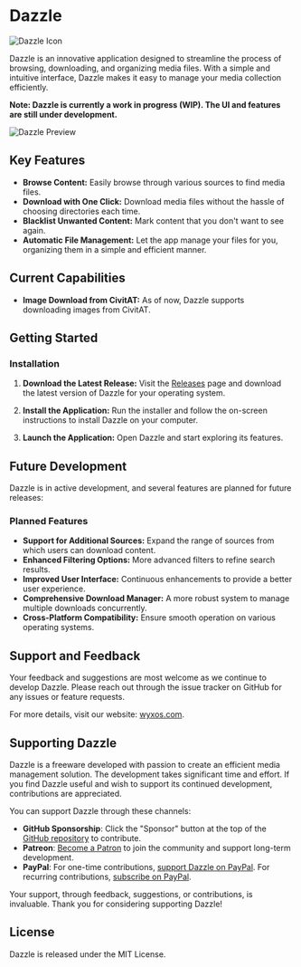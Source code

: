 # Dazzle

![Dazzle Icon](https://github.com/wyxos/dazzle-source/blob/d4b50ae513cc961897c59566fb8097604715ea8b/build/icon.ico)

Dazzle is an innovative application designed to streamline the process of browsing, downloading, and organizing media
files. With a simple and intuitive interface, Dazzle makes it easy to manage your media collection efficiently.

**Note: Dazzle is currently a work in progress (WIP). The UI and features are still under development.**

![Dazzle Preview](https://github.com/wyxos/dazzle-source/blob/d4b50ae513cc961897c59566fb8097604715ea8b/build/preview.png "Dazzle Preview")

## Key Features

- **Browse Content:** Easily browse through various sources to find media files.
- **Download with One Click:** Download media files without the hassle of choosing directories each time.
- **Blacklist Unwanted Content:** Mark content that you don't want to see again.
- **Automatic File Management:** Let the app manage your files for you, organizing them in a simple and efficient
  manner.

## Current Capabilities

- **Image Download from CivitAT:** As of now, Dazzle supports downloading images from CivitAT.

## Getting Started

### Installation

1. **Download the Latest Release:**
   Visit the [Releases](https://github.com/wyxos/dazzle/releases) page and download the latest version of Dazzle for
   your operating system.

2. **Install the Application:**
   Run the installer and follow the on-screen instructions to install Dazzle on your computer.

3. **Launch the Application:**
   Open Dazzle and start exploring its features.

## Future Development

Dazzle is in active development, and several features are planned for future releases:

### Planned Features

- **Support for Additional Sources:** Expand the range of sources from which users can download content.
- **Enhanced Filtering Options:** More advanced filters to refine search results.
- **Improved User Interface:** Continuous enhancements to provide a better user experience.
- **Comprehensive Download Manager:** A more robust system to manage multiple downloads concurrently.
- **Cross-Platform Compatibility:** Ensure smooth operation on various operating systems.

## Support and Feedback

Your feedback and suggestions are most welcome as we continue to develop Dazzle. Please reach out through the issue
tracker on GitHub for any issues or feature requests.

For more details, visit our website: [wyxos.com](https://www.wyxos.com).

## Supporting Dazzle

Dazzle is a freeware developed with passion to create an efficient media management solution. The development takes
significant time and effort. If you find Dazzle useful and wish to support its continued development, contributions are
appreciated.

You can support Dazzle through these channels:

- **GitHub Sponsorship**: Click the "Sponsor" button at the top of
  the [GitHub repository](https://github.com/wyxos/dazzle) to contribute.
- **Patreon**: [Become a Patron](https://www.patreon.com/wyxos) to join the community and support long-term development.
- **PayPal**: For one-time
  contributions, [support Dazzle on PayPal](https://paypal.me/jjaulimsing?country.x=MU&locale.x=en_US). For recurring
  contributions, [subscribe on PayPal](https://www.paypal.com/webapps/billing/plans/subscribe?plan_id=P-26T09192G3624650VMXHO6OA).

Your support, through feedback, suggestions, or contributions, is invaluable. Thank you for considering supporting
Dazzle!

## License

Dazzle is released under the MIT License.
